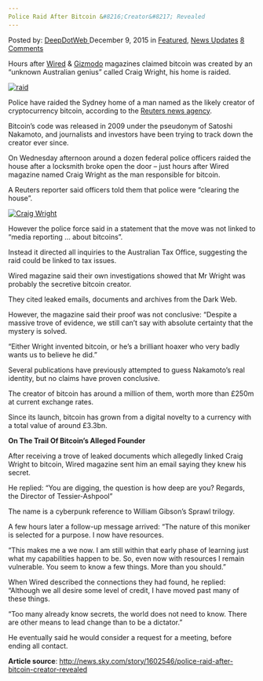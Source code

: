 ```yaml
---
Police Raid After Bitcoin &#8216;Creator&#8217; Revealed
---
```

<article class="post-listing post-12517 post type-post status-publish format-standard has-post-thumbnail hentry  tag-bitcoin tag-creator tag-police tag-raid tag-revealed">
<div class="post-inner">
<span>Posted by: <a href="https://www.deepdotweb.com/author/admin/" title="">DeepDotWeb </a></span>
<span>December 9, 2015</span>
<span>in <a href="https://www.deepdotweb.com/category/deepdot-news/" rel="category tag">Featured</a>, <a href="https://www.deepdotweb.com/category/news-updates/" rel="category tag">News Updates</a></span>
<span><a href="https://www.deepdotweb.com/2015/12/09/police-raid-after-bitcoin-creator-revealed/#comments">8 Comments</a></span>


<p>Hours after <a href="http://www.wired.com/2015/12/bitcoins-creator-satoshi-nakamoto-is-probably-this-unknown-australian-genius/" target="_blank">Wired</a> &amp; <a href="http://gizmodo.com/this-australian-says-he-and-his-dead-friend-invented-bi-1746958692?rev=1449615811696" target="_blank">Gizmodo</a> magazines claimed bitcoin was created by an &#8220;unknown Australian genius&#8221; called Craig Wright, his home is raided.</p>
<p><a href="/imgs/2015/12/raid.jpg"><img class="aligncenter size-full wp-image-12518" src="/imgs/2015/12/raid.jpg" alt="raid" width="736" height="414" srcset="/imgs/2015/12/raid.jpg 736w, /imgs/2015/12/raid-300x169.jpg 300w" sizes="(max-width: 736px) 100vw, 736px"/></a></p>
<p class="story__intro">Police have raided the Sydney home of a man named as the likely creator of cryptocurrency bitcoin, according to the <a href="http://www.reuters.com/article/us-australia-bitcoin-exclusive-idUSKBN0TS0AB20151209" target="_blank">Reuters news agency</a>.</p>
<p>Bitcoin&#8217;s code was released in 2009 under the pseudonym of Satoshi Nakamoto, and journalists and investors have been trying to track down the creator ever since.</p>
<p>On Wednesday afternoon around a dozen federal police officers raided the house after a locksmith broke open the door &#8211; just hours after Wired magazine named Craig Wright as the man responsible for bitcoin.</p>
<p>A Reuters reporter said officers told them that police were &#8220;clearing the house&#8221;.</p>
<p><a href="/imgs/2015/12/CraigWright.png"><img class="aligncenter size-full wp-image-12519" src="/imgs/2015/12/CraigWright.png" alt="Craig Wright" width="589" height="442" srcset="/imgs/2015/12/CraigWright.png 589w, /imgs/2015/12/CraigWright-300x225.png 300w" sizes="(max-width: 589px) 100vw, 589px"/></a></p>
<p>However the police force said in a statement that the move was not linked to &#8220;media reporting &#8230; about bitcoins&#8221;.</p>
<p>Instead it directed all inquiries to the Australian Tax Office, suggesting the raid could be linked to tax issues.</p>
<p>Wired magazine said their own investigations showed that Mr Wright was probably the secretive bitcoin creator.</p>
<p>They cited leaked emails, documents and archives from the Dark Web.</p>
<p>However, the magazine said their proof was not conclusive: &#8220;Despite a massive trove of evidence, we still can&#8217;t say with absolute certainty that the mystery is solved.</p>
<p>&#8220;Either Wright invented bitcoin, or he&#8217;s a brilliant hoaxer who very badly wants us to believe he did.&#8221;</p>
<p>Several publications have previously attempted to guess Nakamoto&#8217;s real identity, but no claims have proven conclusive.</p>
<p>The creator of bitcoin has around a million of them, worth more than £250m at current exchange rates.</p>
<p>Since its launch, bitcoin has grown from a digital novelty to a currency with a total value of around £3.3bn.</p>
<p><strong>On The Trail Of Bitcoin&#8217;s Alleged Founder</strong></p>
<p>After receiving a trove of leaked documents which allegedly linked Craig Wright to bitcoin, Wired magazine sent him an email saying they knew his secret.</p>
<p>He replied: &#8220;You are digging, the question is how deep are you? Regards, the Director of Tessier-Ashpool&#8221;</p>
<p>The name is a cyberpunk reference to William Gibson’s Sprawl trilogy.</p>
<p>A few hours later a follow-up message arrived: &#8220;The nature of this moniker is selected for a purpose. I now have resources.</p>
<p>&#8220;This makes me a we now. I am still within that early phase of learning just what my capabilities happen to be. So, even now with resources I remain vulnerable. You seem to know a few things. More than you should.&#8221;</p>
<p>When Wired described the connections they had found, he replied: &#8220;Although we all desire some level of credit, I have moved past many of these things.</p>
<p>&#8220;Too many already know secrets, the world does not need to know. There are other means to lead change than to be a dictator.&#8221;</p>
<p>He eventually said he would consider a request for a meeting, before ending all contact.</p>
<p><strong>Article source</strong>: <a href="http://news.sky.com/story/1602546/police-raid-after-bitcoin-creator-revealed" target="_blank">http://news.sky.com/story/1602546/police-raid-after-bitcoin-creator-revealed</a></p>
</div>
<span style="display:none"><a href="https://www.deepdotweb.com/tag/bitcoin/" rel="tag">bitcoin</a> <a href="https://www.deepdotweb.com/tag/creator/" rel="tag">creator</a> <a href="https://www.deepdotweb.com/tag/police/" rel="tag">police</a> <a href="https://www.deepdotweb.com/tag/raid/" rel="tag">raid</a> <a href="https://www.deepdotweb.com/tag/revealed/" rel="tag">revealed</a></span> <span style="display:none" class="updated">2015-12-09